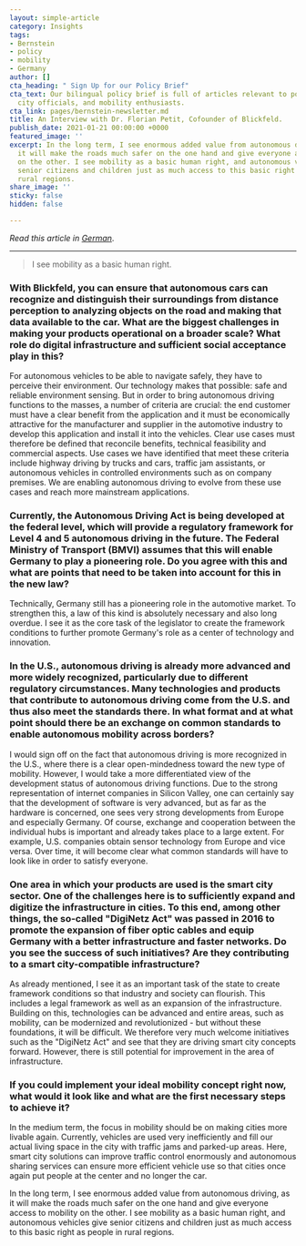 ```yaml
---
layout: simple-article
category: Insights
tags:
- Bernstein
- policy
- mobility
- Germany
author: []
cta_heading: " Sign Up for our Policy Brief"
cta_text: Our bilingual policy brief is full of articles relevant to policymakers,
  city officials, and mobility enthusiasts.
cta_link: pages/bernstein-newsletter.md
title: An Interview with Dr. Florian Petit, Cofounder of Blickfeld.
publish_date: 2021-01-21 00:00:00 +0000
featured_image: ''
excerpt: In the long term, I see enormous added value from autonomous driving, as
  it will make the roads much safer on the one hand and give everyone access to mobility
  on the other. I see mobility as a basic human right, and autonomous vehicles give
  senior citizens and children just as much access to this basic right as people in
  rural regions.
share_image: ''
sticky: false
hidden: false

---
```

_Read this article in_ [_German_](https://bernstein-group.com/2021/01/06/personenbefoerderungsgesetz-als-spd-geben-wir-taxen-im-rahmen-des-oepnv-den-vorrang/).

***

> I see mobility as a basic human right.

### With Blickfeld, you can ensure that autonomous cars can recognize and distinguish their surroundings from distance perception to analyzing objects on the road and making that data available to the car. What are the biggest challenges in making your products operational on a broader scale? What role do digital infrastructure and sufficient social acceptance play in this?

For autonomous vehicles to be able to navigate safely, they have to perceive their environment. Our technology makes that possible: safe and reliable environment sensing. But in order to bring autonomous driving functions to the masses, a number of criteria are crucial: the end customer must have a clear benefit from the application and it must be economically attractive for the manufacturer and supplier in the automotive industry to develop this application and install it into the vehicles. Clear use cases must therefore be defined that reconcile benefits, technical feasibility and commercial aspects. Use cases we have identified that meet these criteria include highway driving by trucks and cars, traffic jam assistants, or autonomous vehicles in controlled environments such as on company premises. We are enabling autonomous driving to evolve from these use cases and reach more mainstream applications.

### Currently, the Autonomous Driving Act is being developed at the federal level, which will provide a regulatory framework for Level 4 and 5 autonomous driving in the future. The Federal Ministry of Transport (BMVI) assumes that this will enable Germany to play a pioneering role. Do you agree with this and what are points that need to be taken into account for this in the new law?

Technically, Germany still has a pioneering role in the automotive market. To strengthen this, a law of this kind is absolutely necessary and also long overdue. I see it as the core task of the legislator to create the framework conditions to further promote Germany's role as a center of technology and innovation.

### In the U.S., autonomous driving is already more advanced and more widely recognized, particularly due to different regulatory circumstances. Many technologies and products that contribute to autonomous driving come from the U.S. and thus also meet the standards there. In what format and at what point should there be an exchange on common standards to enable autonomous mobility across borders?

I would sign off on the fact that autonomous driving is more recognized in the U.S., where there is a clear open-mindedness toward the new type of mobility. However, I would take a more differentiated view of the development status of autonomous driving functions. Due to the strong representation of internet companies in Silicon Valley, one can certainly say that the development of software is very advanced, but as far as the hardware is concerned, one sees very strong developments from Europe and especially Germany. Of course, exchange and cooperation between the individual hubs is important and already takes place to a large extent. For example, U.S. companies obtain sensor technology from Europe and vice versa. Over time, it will become clear what common standards will have to look like in order to satisfy everyone.

### One area in which your products are used is the smart city sector. One of the challenges here is to sufficiently expand and digitize the infrastructure in cities. To this end, among other things, the so-called "DigiNetz Act" was passed in 2016 to promote the expansion of fiber optic cables and equip Germany with a better infrastructure and faster networks. Do you see the success of such initiatives? Are they contributing to a smart city-compatible infrastructure?

As already mentioned, I see it as an important task of the state to create framework conditions so that industry and society can flourish. This includes a legal framework as well as an expansion of the infrastructure. Building on this, technologies can be advanced and entire areas, such as mobility, can be modernized and revolutionized - but without these foundations, it will be difficult. We therefore very much welcome initiatives such as the "DigiNetz Act" and see that they are driving smart city concepts forward. However, there is still potential for improvement in the area of infrastructure.

### If you could implement your ideal mobility concept right now, what would it look like and what are the first necessary steps to achieve it?

In the medium term, the focus in mobility should be on making cities more livable again. Currently, vehicles are used very inefficiently and fill our actual living space in the city with traffic jams and parked-up areas. Here, smart city solutions can improve traffic control enormously and autonomous sharing services can ensure more efficient vehicle use so that cities once again put people at the center and no longer the car.

In the long term, I see enormous added value from autonomous driving, as it will make the roads much safer on the one hand and give everyone access to mobility on the other. I see mobility as a basic human right, and autonomous vehicles give senior citizens and children just as much access to this basic right as people in rural regions.